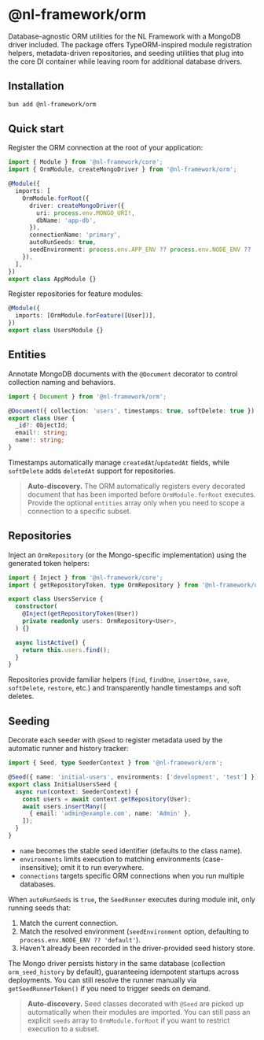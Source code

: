 # @nl-framework/orm

Database-agnostic ORM utilities for the NL Framework with a MongoDB driver included. The package offers TypeORM-inspired module registration helpers, metadata-driven repositories, and seeding utilities that plug into the core DI container while leaving room for additional database drivers.

## Installation

```bash
bun add @nl-framework/orm
```

## Quick start

Register the ORM connection at the root of your application:

```ts
import { Module } from '@nl-framework/core';
import { OrmModule, createMongoDriver } from '@nl-framework/orm';

@Module({
  imports: [
    OrmModule.forRoot({
      driver: createMongoDriver({
        uri: process.env.MONGO_URI!,
        dbName: 'app-db',
      }),
      connectionName: 'primary',
      autoRunSeeds: true,
      seedEnvironment: process.env.APP_ENV ?? process.env.NODE_ENV ?? 'default',
    }),
  ],
})
export class AppModule {}
```

Register repositories for feature modules:

```ts
@Module({
  imports: [OrmModule.forFeature([User])],
})
export class UsersModule {}
```

## Entities

Annotate MongoDB documents with the `@Document` decorator to control collection naming and behaviors.

```ts
import { Document } from '@nl-framework/orm';

@Document({ collection: 'users', timestamps: true, softDelete: true })
export class User {
  _id?: ObjectId;
  email!: string;
  name!: string;
}
```

Timestamps automatically manage `createdAt`/`updatedAt` fields, while `softDelete` adds `deletedAt` support for repositories.

> **Auto-discovery.** The ORM automatically registers every decorated document that has been imported before `OrmModule.forRoot` executes. Provide the optional `entities` array only when you need to scope a connection to a specific subset.

## Repositories

Inject an `OrmRepository` (or the Mongo-specific implementation) using the generated token helpers:

```ts
import { Inject } from '@nl-framework/core';
import { getRepositoryToken, type OrmRepository } from '@nl-framework/orm';

export class UsersService {
  constructor(
    @Inject(getRepositoryToken(User))
    private readonly users: OrmRepository<User>,
  ) {}

  async listActive() {
    return this.users.find();
  }
}
```

Repositories provide familiar helpers (`find`, `findOne`, `insertOne`, `save`, `softDelete`, `restore`, etc.) and transparently handle timestamps and soft deletes.

## Seeding

Decorate each seeder with `@Seed` to register metadata used by the automatic runner and history tracker:

```ts
import { Seed, type SeederContext } from '@nl-framework/orm';

@Seed({ name: 'initial-users', environments: ['development', 'test'] })
export class InitialUsersSeed {
  async run(context: SeederContext) {
    const users = await context.getRepository(User);
    await users.insertMany([
      { email: 'admin@example.com', name: 'Admin' },
    ]);
  }
}
```

- `name` becomes the stable seed identifier (defaults to the class name).
- `environments` limits execution to matching environments (case-insensitive); omit it to run everywhere.
- `connections` targets specific ORM connections when you run multiple databases.

When `autoRunSeeds` is `true`, the `SeedRunner` executes during module init, only running seeds that:

1. Match the current connection.
2. Match the resolved environment (`seedEnvironment` option, defaulting to `process.env.NODE_ENV ?? 'default'`).
3. Haven't already been recorded in the driver-provided seed history store.

The Mongo driver persists history in the same database (collection `orm_seed_history` by default), guaranteeing idempotent startups across deployments. You can still resolve the runner manually via `getSeedRunnerToken()` if you need to trigger seeds on demand.

> **Auto-discovery.** Seed classes decorated with `@Seed` are picked up automatically when their modules are imported. You can still pass an explicit `seeds` array to `OrmModule.forRoot` if you want to restrict execution to a subset.
